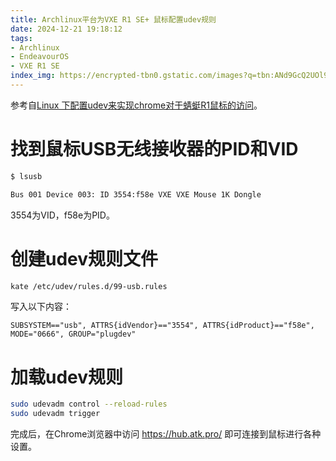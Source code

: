 ```yaml
---
title: Archlinux平台为VXE R1 SE+ 鼠标配置udev规则
date: 2024-12-21 19:18:12
tags:
- Archlinux
- EndeavourOS
- VXE R1 SE
index_img: https://encrypted-tbn0.gstatic.com/images?q=tbn:ANd9GcQ2UOl9KBvZCeXw3n2qR770GGUODJRUDpLcwg&s
---
```

参考自[Linux 下配置udev来实现chrome对于蜻蜓R1鼠标的访问](https://www.cnblogs.com/dingnosakura/p/18274600)。

# 找到鼠标USB无线接收器的PID和VID
```bash
$ lsusb

Bus 001 Device 003: ID 3554:f58e VXE VXE Mouse 1K Dongle
```
3554为VID，f58e为PID。
# 创建udev规则文件
```bash
kate /etc/udev/rules.d/99-usb.rules
```
写入以下内容：
```udev
SUBSYSTEM=="usb", ATTRS{idVendor}=="3554", ATTRS{idProduct}=="f58e", MODE="0666", GROUP="plugdev"
```
# 加载udev规则
```bash
sudo udevadm control --reload-rules
sudo udevadm trigger
```

完成后，在Chrome浏览器中访问 https://hub.atk.pro/ 即可连接到鼠标进行各种设置。
